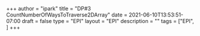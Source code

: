 +++
author = "ipark"
title = "DP#3 CountNumberOfWaysToTraverse2DArray"
date =  2021-06-10T13:53:51-07:00
draft =  false
type = "EPI"
layout = "EPI"
description = ""
tags = ["EPI", 
]
+++
